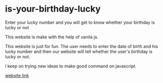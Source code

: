# is-your-birthday-lucky
Enter your lucky number and you will get to know whether your birthday is lucky or not

This website is make with the help of vanila js.

This website is just for fun.
The user needs to enter the date of birth  and his lucky number and then our website will tell whether the user's birthday is lucky or not. 

I keep on trying new ideas to make good command on javascript.

[website link](https://lucky-birthday-website.netlify.app/)
